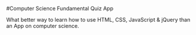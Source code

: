 #Computer Science Fundamental Quiz App

What better way to learn how to use HTML, CSS, JavaScript & jQuery than an App on computer science.